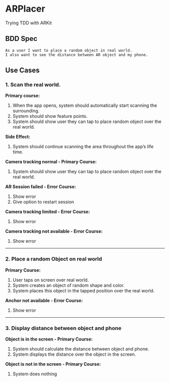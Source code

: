 # ARPlacer
Trying TDD with ARKit


## BDD Spec
```
As a user I want to place a random object in real world.
I also want to see the distance between AR object and my phone.
```


## Use Cases
### 1. Scan the real world.
**Primary course:**
1. When the app opens, system should automatically start scanning the surrounding.
2. System should show feature points.
3. System should show user they can tap to place random object over the real world.

**Side Effect:**
1. System should continue scanning the area throughout the app’s life time.

**Camera tracking normal - Primary Course:**
1. System should show user they can tap to place random object over the real world.

**AR Session failed - Error Course:**
1. Show error
2. Give option to restart session

**Camera tracking limited - Error Course:**
1. Show error

**Camera tracking not available - Error Course:**
1. Show error

---

### 2. Place a random Object on real world
**Primary Course:**
1. User taps on screen over real world.
2. System creates an object of random shape and color.
3. System places this object in the tapped position over the real world.

**Anchor not available - Error Course:**
1. Show error

---

### 3. Display distance between object and phone
**Object is in the screen - Primary Course:**
1. System should calculate the distance between object and phone.
2. System displays the distance over the object in the screen.

**Object is not in the screen - Primary Course:**
1. System does nothing
